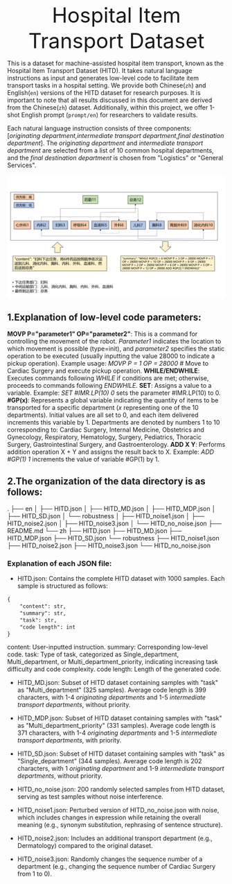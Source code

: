 <div align='center' ><font size='70'>Hospital Item Transport Dataset</font></div>

This is a dataset for machine-assisted hospital item transport, known as the Hospital Item Transport Dataset (HITD). It takes natural language instructions as input and generates low-level code to facilitate item transport tasks in a hospital setting. We provide both Chinese(`zh`) and English(`en`) versions of the HITD dataset for research purposes. It is important to note that all results discussed in this document are derived from the Chinese(`zh`) dataset. Additionally, within this project, we offer 1-shot English prompt (`prompt/en`) for researchers to validate results.

Each natural language instruction consists of three components: [*originating department*,*intermediate transport department*,*final destination department*]. The *originating department* and *intermediate transport department* are selected from a list of 10 common hospital departments, and the *final destination department* is chosen from "Logistics" or "General Services".

<p align="center">
<img src="assets/HITD.png" width="1000">
</p>

## 1.Explanation of low-level code parameters:

**MOVP P="parameter1" OP="parameter2"**: This is a command for controlling the movement of the robot. *Parameter1* indicates the location to which movement is possible (type=init), and *parameter2* specifies the static operation to be executed (usually inputting the value 28000 to indicate a pickup operation). Example usage: *MOVP P = 1 OP = 28000* # Move to Cardiac Surgery and execute pickup operation.
**WHILE/ENDWHILE**: Executes commands following *WHILE* if conditions are met; otherwise, proceeds to commands following *ENDWHILE*.
**SET**: Assigns a value to a variable. Example: *SET #IMR.LP(10) 0* sets the parameter #IMR.LP(10) to 0.
**#GP(x)**: Represents a global variable indicating the quantity of items to be transported for a specific department (*x* representing one of the 10 departments). Initial values are all set to 0, and each item delivered increments this variable by 1. Departments are denoted by numbers 1 to 10 corresponding to: Cardiac Surgery, Internal Medicine, Obstetrics and Gynecology, Respiratory, Hematology, Surgery, Pediatrics, Thoracic Surgery, Gastrointestinal Surgery, and Gastroenterology.
**ADD X Y**: Performs addition operation X + Y and assigns the result back to X. Example: *ADD #GP(1) 1* increments the value of variable #GP(1) by 1.

## 2.The organization of the data directory is as follows:
.
├── en
│   ├── HITD.json
│   ├── HITD_MD.json
│   ├── HITD_MDP.json
│   ├── HITD_SD.json
│   └── robustness
│       ├── HITD_noise1.json
│       ├── HITD_noise2.json
│       ├── HITD_noise3.json
│       └── HITD_no_noise.json
├── README.md
└── zh
    ├── HITD.json
    ├── HITD_MD.json
    ├── HITD_MDP.json
    ├── HITD_SD.json
    └── robustness
        ├── HITD_noise1.json
        ├── HITD_noise2.json
        ├── HITD_noise3.json
        └── HITD_no_noise.json

### Explanation of each JSON file:

- HITD.json: Contains the complete HITD dataset with 1000 samples. Each sample is structured as follows:
```
{
    "content": str,
    "summary": str,
    "task": str,
    "code length": int
}
```
content: User-inputted instruction.
summary: Corresponding low-level code.
task: Type of task, categorized as Single_department, Multi_department, or Multi_department_priority, indicating increasing task difficulty and code complexity.
code length: Length of the generated code.

- HITD_MD.json: Subset of HITD dataset containing samples with "task" as "Multi_department" (325 samples). Average code length is 399 characters, with 1-4 *originating departments* and 1-5 *intermediate transport departments*, without priority.

- HITD_MDP.json: Subset of HITD dataset containing samples with "task" as "Multi_department_priority" (331 samples). Average code length is 371 characters, with 1-4 *originating departments* and 1-5 *intermediate transport departments*, with priority.

- HITD_SD.json: Subset of HITD dataset containing samples with "task" as "Single_department" (344 samples). Average code length is 202 characters, with 1 *originating department* and 1-9 *intermediate transport departments*, without priority.

- HITD_no_noise.json: 200 randomly selected samples from HITD dataset, serving as test samples without noise interference.

- HITD_noise1.json: Perturbed version of HITD_no_noise.json with noise, which includes changes in expression while retaining the overall meaning (e.g., synonym substitution, rephrasing of sentence structure).

- HITD_noise2.json: Includes an additional transport department (e.g., Dermatology) compared to the original dataset.

- HITD_noise3.json: Randomly changes the sequence number of a department (e.g., changing the sequence number of Cardiac Surgery from 1 to 0).
